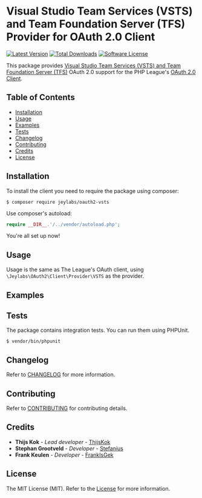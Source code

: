 # Visual Studio Team Services (VSTS) and Team Foundation Server (TFS) Provider for OAuth 2.0 Client
[![Latest Version](https://img.shields.io/github/release/jeylabs/oauth2-vsts.svg?style=flat-square)](https://github.com/jeylabs/oauth2-vsts/releases)
[![Total Downloads](https://img.shields.io/packagist/dt/jeylabs/oauth2-vsts.svg?style=flat-square)](https://packagist.org/packages/jeylabs/oauth2-vsts)
[![Software License](https://img.shields.io/packagist/l/jeylabs/oauth2-vsts.svg?style=flat-square)](LICENSE.md)

This package provides [Visual Studio Team Services (VSTS) and Team Foundation Server (TFS)](https://docs.microsoft.com/en-us/vsts/integrate/) OAuth 2.0 support for the PHP League's [OAuth 2.0 Client](https://github.com/thephpleague/oauth2-client).

## Table of Contents

- [Installation](#installation)
- [Usage](#usage)
- [Examples](#examples)
- [Tests](#tests)
- [Changelog](#changelog)
- [Contributing](#contributing)
- [Credits](#credits)
- [License](#license)

## Installation

To install the client you need to require the package using composer:

	$ composer require jeylabs/oauth2-vsts

Use composer's autoload:

```php
require __DIR__.'/../vendor/autoload.php';
```

You're all set up now!

## Usage

Usage is the same as The League's OAuth client, using `\Jeylabs\OAuth2\Client\Provider\VSTS` as the provider.

## Examples

## Tests

The package contains integration tests. You can run them using PHPUnit.

    $ vendor/bin/phpunit

## Changelog

Refer to [CHANGELOG](CHANGELOG.md) for more information.

## Contributing

Refer to [CONTRIBUTING](CONTRIBUTING.md) for contributing details.

## Credits

* **Thijs Kok** - *Lead developer* - [ThijsKok](https://github.com/thijskok)
* **Stephan Grootveld** - *Developer* - [Stefanius](https://github.com/stefanius)
* **Frank Keulen** - *Developer* - [FrankIsGek](https://github.com/frankisgek)

## License

The MIT License (MIT). Refer to the [License](LICENSE.md) for more information.
